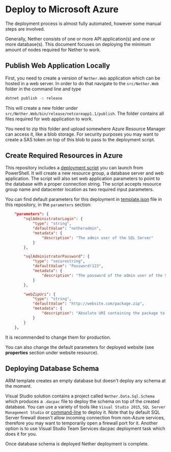 # Deploy to Microsoft Azure

The deployment process is almost fully automated, however some manual steps are involved.

Generally, Nether consists of one or more API application(s) and one or more database(s). This document focuses on deploying the minimum amount of nodes required for Nether to work.

## Publish Web Application Locally

First, you need to create a version of `Nether.Web` application which can be hosted in a web server. In order to do that navigate to the `src/Nether.Web` folder in the command line and type

```cmd
dotnet publish -c release
```

This will create a new folder under `src/Nether.Web/bin/release/netcoreapp1.1/publish`. The folder contains all files required for web application to work.

You need to zip this folder and upload somewhere Azure Resource Manager can access it, like a blob storage. For security purposes you may want to create a SAS token on top of this blob to pass to the deployment script.

## Create Required Resources in Azure

This repository includes a [deployment script](../deployment/nether-all/deploy.ps1) you can launch from PowerShell. It will create a new resource group, a database server and web application. The script will also set web application parameters to point to the database with a proper connection string. The script accepts resource group name and datacenter location as two required input parameters.

You can find default parameters for this deployment in [template.json](../deployment/nether-all/template.json) file in this repository, in the `parameters` section:

```json
    "parameters": {
        "sqlAdministratorLogin": {
            "type": "string",
            "defaultValue": "netheradmin",
            "metadata": {
                "description": "The admin user of the SQL Server"
            }
        },

        "sqlAdministratorPassword": {
            "type": "securestring",
            "defaultValue": "Password!123",
            "metadata": {
                "description": "The password of the admin user of the SQL Server"
            }
        },

        "webZipUri": {
            "type": "string",
            "defaultValue": "http://website.com/package.zip",
            "metadata": {
                "description": "Absolute URI containing the package to deploy"
            }
        }
    },

```

 It is recommended to change them for production.

You can also change the default parameters for deployed website (see **properties** section under website resource).


## Deploying Database Schema

ARM template creates an empty database but doesn't deploy any schema at the moment.

Visual Studio solution contains a project called `Nether.Data.Sql.Schema` which produces a `.dacpac` file to deploy the schema on top of the created database. You can use a variety of tools like `Visual Studio 2015`, `SQL Server Management Studio` or [command-line](https://msdn.microsoft.com/en-us/library/hh550080(v=vs.103).aspx) to deploy it. Note that by default SQL Server firewall doesn't allow incoming connection from non-Azure services, therefore you may want to temporarily open a firewall port for it. Another option is to use Visual Studio Team Services dacpac deployment task which does it for you.

Once database schema is deployed Nether deployment is complete.
